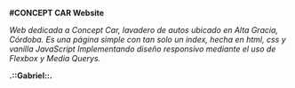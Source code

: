 **#CONCEPT CAR Website**

*Web dedicada a Concept Car, lavadero de autos ubicado en Alta Gracia, Córdoba.*
*Es una página simple con tan solo un index, hecha en html, css y vanilla JavaScript*
*Implementando diseño responsivo mediante el uso de Flexbox y Media Querys.*


**.::Gabriel::.**